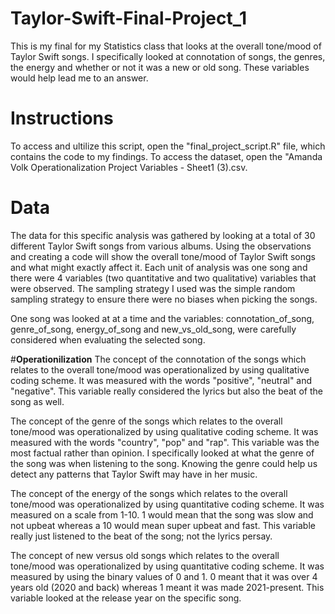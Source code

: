 # Taylor-Swift-Final-Project_1
This is my final for my Statistics class that looks at the overall tone/mood of Taylor Swift songs. I specifically looked at connotation of songs, the genres, the energy and whether or not it was a new or old song. These variables would help lead me to an answer.
# **Instructions**
To access and ultilize this script, open the "final_project_script.R" file, which contains the code to my findings. To access the dataset, open the "Amanda Volk Operationalization Project Variables - Sheet1 (3).csv.
# **Data**
The data for this specific analysis was gathered by looking at a total of 30 different Taylor Swift songs from various albums. Using the observations and creating a code will show the overall tone/mood of Taylor Swift songs and what might exactly affect it. Each unit of analysis was one song and there were 4 variables (two quantitative and two qualitative) variables that were observed. The sampling strategy I used was the simple random sampling strategy to ensure there were no biases when picking the songs.

One song was looked at at a time and the variables: connotation_of_song, genre_of_song, energy_of_song and new_vs_old_song, were carefully considered when evaluating the selected song.

#**Operationilization**
The concept of the connotation of the songs which relates to the overall tone/mood was operationalized by using qualitative coding scheme. It was measured with the words "positive", "neutral" and "negative". This variable really considered the lyrics but also the beat of the song as well.

The concept of the genre of the songs which relates to the overall tone/mood was operationalized by using qualitative coding scheme. It was measured with the words "country", "pop" and "rap". This variable was the most factual rather than opinion. I specifically looked at what the genre of the song was when listening to the song. Knowing the genre could help us detect any patterns that Taylor Swift may have in her music.

The concept of the energy of the songs which relates to the overall tone/mood was operationalized by using quantitative coding scheme. It was measured on a scale from 1-10. 1 would mean that the song was slow and not upbeat whereas a 10 would mean super upbeat and fast. This variable really just listened to the beat of the song; not the lyrics persay.

The concept of new versus old songs which relates to the overall tone/mood was operationalized by using quantitative coding scheme. It was measured by using the binary values of 0 and 1. 0 meant that it was over 4 years old (2020 and back) whereas 1 meant it was made 2021-present. This variable looked at the release year on the specific song.
